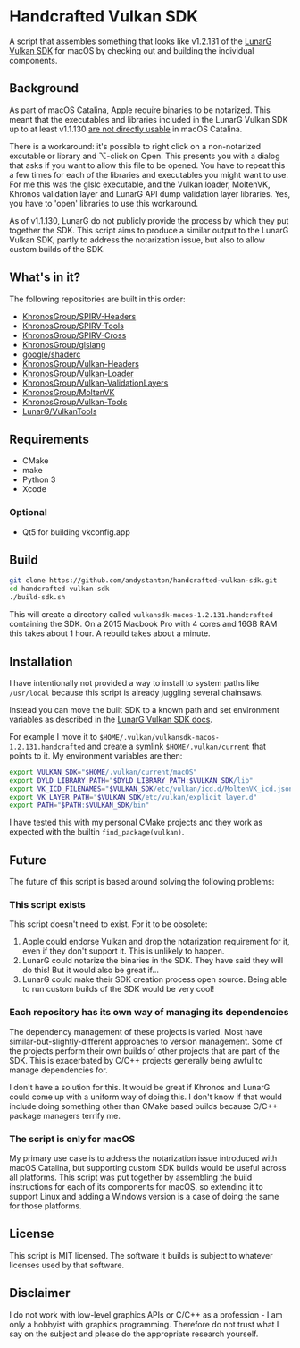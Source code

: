 # Handcrafted Vulkan SDK

A script that assembles something that looks like v1.2.131 of the [LunarG Vulkan SDK](http://lunarg.com/vulkan-sdk/) for macOS by checking out and building the individual components.

## Background

As part of macOS Catalina, Apple require binaries to be notarized. This meant that the executables and libraries included in the LunarG Vulkan SDK up to at least v1.1.130 [are not directly usable](https://vulkan.lunarg.com/issue/view/5d9b73d786da81451cc37e7b) in macOS Catalina.

There is a workaround: it's possible to right click on a non-notarized excutable or library and ⌥-click on Open. This presents you with a dialog that asks if you want to allow this file to be opened. You have to repeat this a few times for each of the libraries and executables you might want to use. For me this was the glslc executable, and the Vulkan loader, MoltenVK, Khronos validation layer and LunarG API dump validation layer libraries. Yes, you have to 'open' libraries to use this workaround.

As of v1.1.130, LunarG do not publicly provide the process by which they put together the SDK. This script aims to produce a similar output to the LunarG Vulkan SDK, partly to address the notarization issue, but also to allow custom builds of the SDK.

## What's in it?

The following repositories are built in this order:

* [KhronosGroup/SPIRV-Headers](https://github.com/KhronosGroup/SPIRV-Headers)
* [KhronosGroup/SPIRV-Tools](https://github.com/KhronosGroup/SPIRV-Tools)
* [KhronosGroup/SPIRV-Cross](https://github.com/KhronosGroup/SPIRV-Cross)
* [KhronosGroup/glslang](https://github.com/KhronosGroup/glslang)
* [google/shaderc](https://github.com/google/shaderc)
* [KhronosGroup/Vulkan-Headers](https://github.com/KhronosGroup/Vulkan-Headers)
* [KhronosGroup/Vulkan-Loader](https://github.com/KhronosGroup/Vulkan-Loader)
* [KhronosGroup/Vulkan-ValidationLayers](https://github.com/KhronosGroup/Vulkan-ValidationLayers)
* [KhronosGroup/MoltenVK](https://github.com/KhronosGroup/MoltenVK)
* [KhronosGroup/Vulkan-Tools](https://github.com/KhronosGroup/Vulkan-Tools)
* [LunarG/VulkanTools](https://github.com/LunarG/VulkanTools)

## Requirements

* CMake
* make
* Python 3
* Xcode

### Optional

* Qt5 for building vkconfig.app

## Build

```sh
git clone https://github.com/andystanton/handcrafted-vulkan-sdk.git
cd handcrafted-vulkan-sdk
./build-sdk.sh
```

This will create a directory called `vulkansdk-macos-1.2.131.handcrafted` containing the SDK. On a 2015 Macbook Pro with 4 cores and 16GB RAM this takes about 1 hour. A rebuild takes about a minute.

## Installation

I have intentionally not provided a way to install to system paths like `/usr/local` because this script is already juggling several chainsaws.

Instead you can move the built SDK to a known path and set environment variables as described in the [LunarG Vulkan SDK docs](https://vulkan.lunarg.com/doc/sdk/latest/mac/getting_started.html).

For example I move it to `$HOME/.vulkan/vulkansdk-macos-1.2.131.handcrafted` and create a symlink `$HOME/.vulkan/current` that points to it. My environment variables are then:

```sh
export VULKAN_SDK="$HOME/.vulkan/current/macOS"
export DYLD_LIBRARY_PATH="$DYLD_LIBRARY_PATH:$VULKAN_SDK/lib"
export VK_ICD_FILENAMES="$VULKAN_SDK/etc/vulkan/icd.d/MoltenVK_icd.json"
export VK_LAYER_PATH="$VULKAN_SDK/etc/vulkan/explicit_layer.d"
export PATH="$PATH:$VULKAN_SDK/bin"
```

I have tested this with my personal CMake projects and they work as expected with the builtin `find_package(vulkan)`.

## Future

The future of this script is based around solving the following problems:

### This script exists

This script doesn't need to exist. For it to be obsolete:
1. Apple could endorse Vulkan and drop the notarization requirement for it, even if they don't support it. This is unlikely to happen.
2. LunarG could notarize the binaries in the SDK. They have said they will do this! But it would also be great if...
3. LunarG could make their SDK creation process open source. Being able to run custom builds of the SDK would be very cool!

### Each repository has its own way of managing its dependencies

The dependency management of these projects is varied. Most have similar-but-slightly-different approaches to version management. Some of the projects perform their own builds of other projects that are part of the SDK. This is exacerbated by C/C++ projects generally being awful to manage dependencies for.

I don't have a solution for this. It would be great if Khronos and LunarG could come up with a uniform way of doing this. I don't know if that would include doing something other than CMake based builds because C/C++ package managers terrify me.

### The script is only for macOS

My primary use case is to address the notarization issue introduced with macOS Catalina, but supporting custom SDK builds would be useful across all platforms. This script was put together by assembling the build instructions for each of its components for macOS, so extending it to support Linux and adding a Windows version is a case of doing the same for those platforms.

## License

This script is MIT licensed. The software it builds is subject to whatever licenses used by that software.

## Disclaimer

I do not work with low-level graphics APIs or C/C++ as a profession - I am only a hobbyist with graphics programming. Therefore do not trust what I say on the subject and please do the appropriate research yourself.
